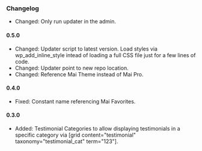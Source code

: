 ### Changelog

* Changed: Only run updater in the admin.

#### 0.5.0
* Changed: Updater script to latest version. Load styles via wp_add_inline_style intead of loading a full CSS file just for a few lines of code.
* Changed: Updater point to new repo location.
* Changed: Reference Mai Theme instead of Mai Pro.

#### 0.4.0
* Fixed: Constant name referencing Mai Favorites.

#### 0.3.0
* Added: Testimonial Categories to allow displaying testimonials in a specific category via [grid content="testimonial" taxonomy="testimonial_cat" term="123"].
